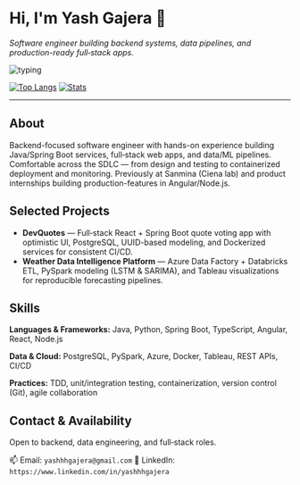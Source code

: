# Hi, I'm Yash Gajera 👋

*Software engineer building backend systems, data pipelines, and production-ready full‑stack apps.*

<!-- Animated typing banner (replace YOUR_GITHUB_USERNAME if needed) -->

![typing](https://readme-typing-svg.herokuapp.com?font=Fira+Code\&size=24\&pause=1000\&color=5796ff\&center=true\&width=800\&lines=Building+reliable+backends+%7C+Data+pipelines+%7C+ML+workflows)

[![Top Langs](https://github-readme-stats.vercel.app/api/top-langs/?username=yashhhgajera\&layout=compact)](https://github.com/yashhhgajera)
[![Stats](https://github-readme-stats.vercel.app/api?username=yashhhgajera\&show_icons=true\&count_private=true)](https://github.com/yashhhgajera)

---

## About

Backend-focused software engineer with hands-on experience building Java/Spring Boot services, full‑stack web apps, and data/ML pipelines. Comfortable across the SDLC — from design and testing to containerized deployment and monitoring. Previously at Sanmina (Ciena lab) and product internships building production-features in Angular/Node.js.

## Selected Projects

* **DevQuotes** — Full‑stack React + Spring Boot quote voting app with optimistic UI, PostgreSQL, UUID-based modeling, and Dockerized services for consistent CI/CD.
* **Weather Data Intelligence Platform** — Azure Data Factory + Databricks ETL, PySpark modeling (LSTM & SARIMA), and Tableau visualizations for reproducible forecasting pipelines.

## Skills

**Languages & Frameworks:** Java, Python, Spring Boot, TypeScript, Angular, React, Node.js

**Data & Cloud:** PostgreSQL, PySpark, Azure, Docker, Tableau, REST APIs, CI/CD

**Practices:** TDD, unit/integration testing, containerization, version control (Git), agile collaboration

## Contact & Availability

Open to backend, data engineering, and full‑stack roles.

📫 Email: `yashhhgajera@gmail.com`
🔗 LinkedIn: `https://www.linkedin.com/in/yashhhgajera`
